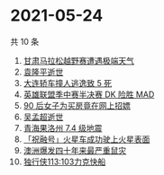 # 2021-05-24

共 10 条

<!-- BEGIN -->
<!-- 最后更新时间 Mon May 24 2021 08:25:30 GMT+0800 (China Standard Time) -->

1. [甘肃马拉松越野赛遭遇极端天气](https://www.zhihu.com/search?q=甘肃马拉松)
2. [袁隆平逝世](https://www.zhihu.com/search?q=袁隆平)
3. [大连轿车撞人逃逸致 5 死](https://www.zhihu.com/search?q=大连车祸)
4. [英雄联盟季中赛半决赛 DK 险胜 MAD](https://www.zhihu.com/search?q=英雄联盟)
5. [90 后女子为买房竟在网上招嫖](https://www.zhihu.com/search?q=杭州买房)
6. [吴孟超逝世](https://www.zhihu.com/search?q=吴孟超)
7. [青海果洛州 7.4 级地震](https://www.zhihu.com/search?q=青海地震)
8. [「祝融号」火星车成功驶上火星表面](https://www.zhihu.com/search?q=祝融号)
9. [澳洲爆发四十年来最严重鼠灾](https://www.zhihu.com/search?q=澳大利亚鼠灾)
10. [独行侠113:103力克快船](https://www.zhihu.com/search?q=独行侠)

<!-- END -->
